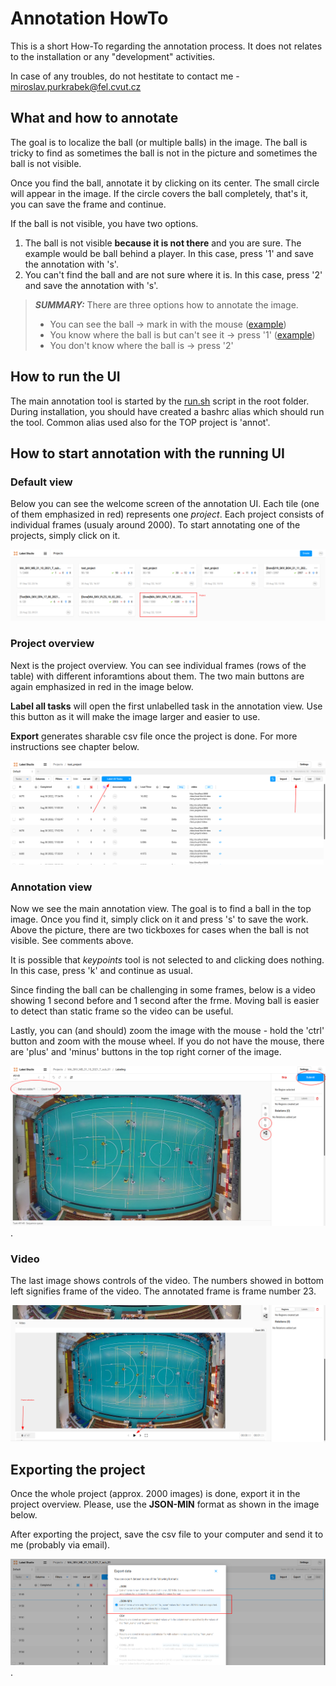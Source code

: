 # Annotation HowTo

This is a short How-To regarding the annotation process. It does not relates to the installation or any "development" activities.

In case of any troubles, do not hestitate to contact me - miroslav.purkrabek@fel.cvut.cz

## What and how to annotate

The goal is to localize the ball (or multiple balls) in the image. The ball is tricky to find as sometimes the ball is not in the picture and sometimes the ball is not visible.

Once you find the ball, annotate it by clicking on its center. The small circle will appear in the image. If the circle covers the ball completely, that's it, you can save the frame and continue.

If the ball is not visible, you have two options.

1. The ball is not visible **because it is not there** and you are sure. The example would be ball behind a player. In this case, press '1' and save the annotation with 's'.
2. You can't find the ball and are not sure where it is. In this case, press '2' and save the annotation with 's'.

> **_SUMMARY:_** There are three options how to annotate the image.
> - You can see the ball &#8594; mark in with the mouse ([example](imgs/example_visible.md))
> - You know where the ball is but can't see it &#8594; press '1' ([example](imgs/example_not_visible.md))
> - You don't know where the ball is &#8594; press '2'

## How to run the UI

The main annotation tool is started by the [run.sh](/run.sh) script in the root folder. During installation, you should have created a bashrc alias which should run the tool. Common alias used also for the TOP project is 'annot'.

## How to start annotation with the running UI

### Default view

Below you can see the welcome screen of the annotation UI. Each tile (one of them emphasized in red) represents one *project*. Each project consists of individual frames (usualy around 2000). To start annotating one of the projects, simply click on it.

![project view image](imgs/project_view.png)

### Project overview

Next is the project overview. You can see individual frames (rows of the table) with different inforamtions about them. The two main buttons are again emphasized in red in the image below.

**Label all tasks** will open the first unlabelled task in the annotation view. Use this button as it will make the image larger and easier to use.

**Export** generates sharable csv file once the project is done. For more instructions see chapter below.

![main view image](imgs/label_and_export_buttons.png)

### Annotation view

Now we see the main annotation view. The goal is to find a ball in the top image. Once you find it, simply click on it and press 's' to save the work. Above the picture, there are two tickboxes for cases when the ball is not visible. See comments above.

It is possible that *keypoints* tool is not selected to and clicking does nothing. In this case, press 'k' and continue as usual.

Since finding the ball can be challenging in some frames, below is a video showing 1 second before and 1 second after the frme. Moving ball is easier to detect than static frame so the video can be useful.

Lastly, you can (and should) zoom the image with the mouse - hold the 'ctrl' button and zoom with the mouse wheel. If you do not have the mouse, there are 'plus' and 'minus' buttons in the top right corner of the image.

![annotation basics](imgs/annotation_basics.png).

### Video

The last image shows controls of the video. The numbers showed in bottom left signifies frame of the video. The annotated frame is frame number 23.

![video controls](imgs/video_controls.png)

## Exporting the project

Once the whole project (approx. 2000 images) is done, export it in the project overview. Please, use the **JSON-MIN** format as shown in the image below.

After exporting the project, save the csv file to your computer and send it to me (probably via email).

![export](imgs/export.png).
